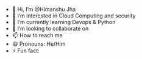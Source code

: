 - 👋 Hi, I’m @Himanshu Jha 
- 👀 I’m interested in Cloud Computing and security
- 🌱 I’m currently learning Devops & Python
- 💞️ I’m looking to collaborate on 
- 📫 How to reach me 
- 😄 Pronouns: He/Him
- ⚡ Fun fact: 

<!---
optimusshh/optimusshh is a ✨ special ✨ repository because its `README.md` (this file) appears on your GitHub profile.
You can click the Preview link to take a look at your changes.
--->
